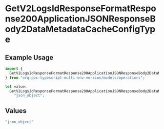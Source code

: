 # GetV2LogsIdResponseFormatResponse200ApplicationJSONResponseBody2DataMetadataCacheConfigType

## Example Usage

```typescript
import {
  GetV2LogsIdResponseFormatResponse200ApplicationJSONResponseBody2DataMetadataCacheConfigType,
} from "orq-poc-typescript-multi-env-version/models/operations";

let value:
  GetV2LogsIdResponseFormatResponse200ApplicationJSONResponseBody2DataMetadataCacheConfigType =
    "json_object";
```

## Values

```typescript
"json_object"
```